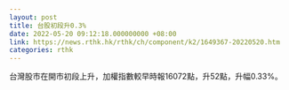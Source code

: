 ```yaml
---
layout: post
title: 台股初段升0.3%
date: 2022-05-20 09:12:18.000000000 +08:00
link: https://news.rthk.hk/rthk/ch/component/k2/1649367-20220520.htm
categories: rthk
---
```


台灣股市在開市初段上升，加權指數較早時報16072點，升52點，升幅0.33%。
